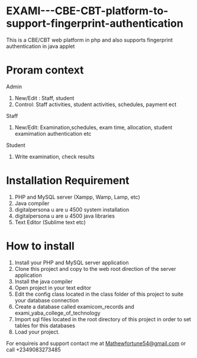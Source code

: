 # EXAMI---CBE-CBT-platform-to-support-fingerprint-authentication
This is a CBE/CBT web platform in php and also supports fingerprint authentication in java applet

# Proram context
Admin
1.  New/Edit : Staff, student
2.  Control: Staff activities, student activities, schedules, payment ect

Staff
1.  New/Edit: Examination,schedules, exam time, allocation, student examimation authentication etc

Student
1.  Write examination, check results


# Installation Requirement
1.  PHP and MySQL server (Xampp, Wamp, Lamp, etc)
2.  Java compiler
3.  digitalpersona u are u 4500 system installation
4.  digitalpersona u are u 4500 java libraries
3.  Text Editor (Sublime text etc)

# How to install
1.  Install your PHP and MySQL server application
2.  Clone this project and copy to the web root direction of the server application
3.  Install the java compiler
4.  Open project in your text editor
5.  Edit the config class located in the class folder of this project to suite your database connection
6.  Create a database called examicom_records and exami_yaba_college_of_technology
7.  Import sql files located in the root directory of this project in order to set tables for this databases
8.  Load your project. 

For enquireis and support contact me at Mathewfortune54@gmail.com or call +2349083273485
